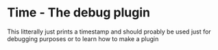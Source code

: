 # Time - The debug plugin

This litterally just prints a timestamp and should proably be used just for debugging purposes or to learn how to make a plugin